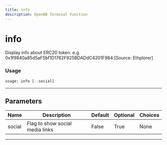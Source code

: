 ```yaml
---
title: info
description: OpenBB Terminal Function
---
```


# info

Display info about ERC20 token. e.g. 0x1f9840a85d5aF5bf1D1762F925BDADdC4201F984 [Source: Ethplorer]
### Usage 
```python
usage: info [--social]
```
---
## Parameters
| Name | Description | Default | Optional | Choices |
| ---- | ----------- | ------- | -------- | ------- |
| social | Flag to show social media links | False | True | None |
---

